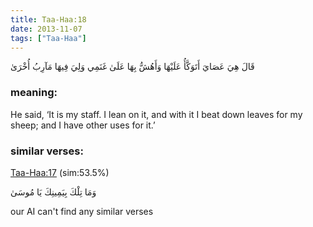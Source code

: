 ```yaml
---
title: Taa-Haa:18
date: 2013-11-07
tags: ["Taa-Haa"]
---
```

قَالَ هِيَ عَصَايَ أَتَوَكَّأُ عَلَيْهَا وَأَهُشُّ بِهَا عَلَىٰ غَنَمِي وَلِيَ فِيهَا مَآرِبُ أُخْرَىٰ
### meaning: 
He said, ‘It is my staff. I lean on it, and with it I beat down leaves for my sheep; and I have other uses for it.’
### similar verses: 

[Taa-Haa:17](/20/17) (sim:53.5%)

وَمَا تِلْكَ بِيَمِينِكَ يَا مُوسَىٰ

our AI can't find any similar verses



